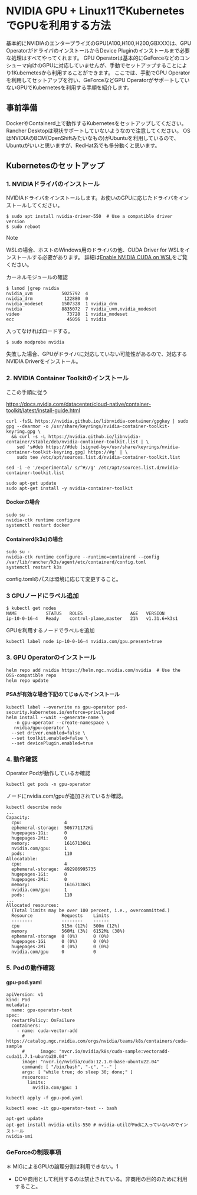 # NVIDIA GPU + Linux11でKubernetesでGPUを利用する方法

基本的にNVIDIAのエンタープライズのGPU(A100,H100,H200,GBXXX)は、GPU OperatorがドライバのインストールからDevice Pluginのインストールまで必要な処理はすべてやってくれます。
GPU Operatorは基本的にGeForceなどのコンシューマ向けのGPUに対応していませんが、手動でセットアップすることにより1Kubernetesから利用することができます。
ここでは、手動でGPU Operatorを利用してセットアップを行い、GeForceなどGPU OperatorがサポートしていないGPUでKubernetesを利用する手順を紹介します。

## 事前準備
DockerやContainerd上で動作するKubernetesをセットアップしてください。Rancher Desktopは現状サポートしていないようなので注意してください。
OSはNVIDIAのBCM(OpenShiftみたいなもの)がUbuntuを利用しているので、Ubuntuがいいと思いますが、RedHat系でも多分動くと思います。

## Kubernetesのセットアップ
### 1. NVIDIAドライバのインストール
NVIDIAドライバをインストールします。お使いのGPUに応じたドライバをインストールしてください。

```
$ sudo apt install nvidia-driver-550  # Use a compatible driver version
$ sudo reboot
```

> [!NOTE]  
> WSLの場合、ホストのWindows用のドライバの他、CUDA Driver for WSLをインストールする必要があります。
> 詳細は[Enable NVIDIA CUDA on WSL](https://learn.microsoft.com/en-us/windows/ai/directml/gpu-cuda-in-wsl)をご覧ください。

カーネルモジュールの確認

```
$ lsmod |grep nvidia
nvidia_uvm           5025792  4
nvidia_drm            122880  0
nvidia_modeset       1507328  1 nvidia_drm
nvidia               8835072  7 nvidia_uvm,nvidia_modeset
video                  73728  1 nvidia_modeset
ecc                    45056  1 nvidia
```

入ってなければロードする。

```
$ sudo modprobe nvidia
```

失敗した場合、GPUがドライバに対応していない可能性があるので、対応するNVIDIA Driverをインストール。


### 2. NVIDIA Container Toolkitのインストール
ここの手順に従う

https://docs.nvidia.com/datacenter/cloud-native/container-toolkit/latest/install-guide.html

```
curl -fsSL https://nvidia.github.io/libnvidia-container/gpgkey | sudo gpg --dearmor -o /usr/share/keyrings/nvidia-container-toolkit-keyring.gpg \
  && curl -s -L https://nvidia.github.io/libnvidia-container/stable/deb/nvidia-container-toolkit.list | \
    sed 's#deb https://#deb [signed-by=/usr/share/keyrings/nvidia-container-toolkit-keyring.gpg] https://#g' | \
    sudo tee /etc/apt/sources.list.d/nvidia-container-toolkit.list

sed -i -e '/experimental/ s/^#//g' /etc/apt/sources.list.d/nvidia-container-toolkit.list

sudo apt-get update
sudo apt-get install -y nvidia-container-toolkit
```

#### Dockerの場合
```
sudo su -
nvidia-ctk runtime configure
systemctl restart docker
```

#### Containerd(k3s)の場合

```
sudo su - 
nvidia-ctk runtime configure --runtime=containerd --config /var/lib/rancher/k3s/agent/etc/containerd/config.toml
systemctl restart k3s
```

config.tomlのパスは環境に応じて変更すること。

### 3 GPUノードにラベル追加

```
$ kubectl get nodes
NAME           STATUS   ROLES                  AGE   VERSION
ip-10-0-16-4   Ready    control-plane,master   21h   v1.31.6+k3s1
```

GPUを利用するノードでラベルを追加

```
kubectl label node ip-10-0-16-4 nvidia.com/gpu.present=true
```

### 3. GPU Operatorのインストール

```
helm repo add nvidia https://helm.ngc.nvidia.com/nvidia  # Use the OSS-compatible repo
helm repo update
```

#### PSAが有効な場合下記のてじゅんでインストール
```
kubectl label --overwrite ns gpu-operator pod-security.kubernetes.io/enforce=privileged 
helm install --wait --generate-name \
   -n gpu-operator --create-namespace \
   nvidia/gpu-operator \
  --set driver.enabled=false \
  --set toolkit.enabled=false \
  --set devicePlugin.enabled=true
```

### 4. 動作確認

Operator Podが動作しているか確認

```
kubectl get pods -n gpu-operator
```

ノードにnvidia.com/gpuが追加されているか確認。

```
kubectl describe node
...
Capacity:
  cpu:                4
  ephemeral-storage:  506771172Ki
  hugepages-1Gi:      0
  hugepages-2Mi:      0
  memory:             16167136Ki
  nvidia.com/gpu:     1
  pods:               110
Allocatable:
  cpu:                4
  ephemeral-storage:  492986995735
  hugepages-1Gi:      0
  hugepages-2Mi:      0
  memory:             16167136Ki
  nvidia.com/gpu:     1
  pods:               110
...
Allocated resources:
  (Total limits may be over 100 percent, i.e., overcommitted.)
  Resource           Requests    Limits
  --------           --------    ------
  cpu                515m (12%)  500m (12%)
  memory             560Mi (3%)  6152Mi (38%)
  ephemeral-storage  0 (0%)      0 (0%)
  hugepages-1Gi      0 (0%)      0 (0%)
  hugepages-2Mi      0 (0%)      0 (0%)
  nvidia.com/gpu     0           0

```

### 5. Podの動作確認

#### gpu-pod.yaml
```
apiVersion: v1
kind: Pod
metadata:
  name: gpu-operator-test
spec:
  restartPolicy: OnFailure
  containers:
    - name: cuda-vector-add
      # https://catalog.ngc.nvidia.com/orgs/nvidia/teams/k8s/containers/cuda-sample
      #      image: "nvcr.io/nvidia/k8s/cuda-sample:vectoradd-cuda11.7.1-ubuntu20.04"
      image: "nvcr.io/nvidia/cuda:12.1.0-base-ubuntu22.04"
      command: [ "/bin/bash", "-c", "--" ]
      args: [ "while true; do sleep 30; done;" ]
      resources:
        limits:
          nvidia.com/gpu: 1
```

```
kubectl apply -f gpu-pod.yaml
```

```
kubectl exec -it gpu-operator-test -- bash

apt-get update
apt-get install nvidia-utils-550 # nvidia-utilがPodに入っていないのでインストール
nvidia-smi
```

### GeForceの制限事項
＊ MIGによるGPUの論理分割は利用できない。1
* DCや商用として利用するのは禁止されている。非商用の目的のために利用すること。

